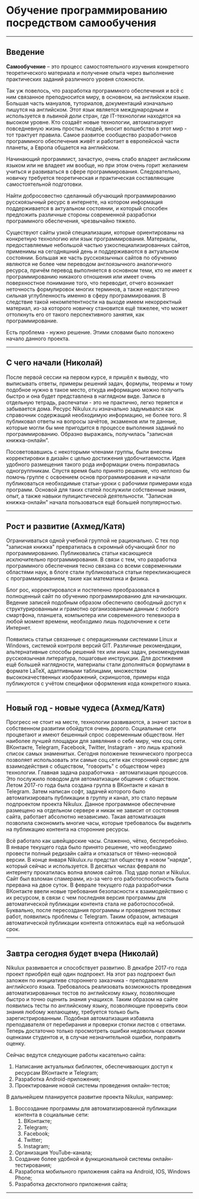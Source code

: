 # Обучение программированию посредством самообучения

***

## Введение

**Самообучение** – это процесс самостоятельного изучения конкретного теоретического материала и получение опыта через выполнение практических заданий различного уровня сложности. 

Так уж повелось, что разработка программного обеспечения и всё с ним связанное преподносится миру, в основном, на английском языке. Большая часть мануалов, туториалов, документаций изначально пишутся на английском. Этот язык является международным и используется в львиной доли стран, где IT-технологии находятся на высоком уровне. Кто создаёт новые технологии, автоматизирует повседневную жизнь простых людей, вносит волшебство в этот мир - тот трактует правила. Самое развитое сообщество разработчиков программного обеспечения живёт и работает в европейской части планеты, а Европа общается на английском.

Начинающий программист, зачастую, очень слабо владеет английским языком или не владеет им вообще, но при этом очень горит желанием учиться и развиваться в сфере программирования. Следовательно, новичку требуется теоретическая и практическая составляющие самостоятельной подготовки. 

Найти добросовестно сделанный обучающий программированию русскоязычный ресурс в интернете, на котором информация поддерживается в актуальном состоянии, и который способен предложить различные стороны современной разработки программного обеспечения, чрезвычайно тяжело.

Существуют сайты узкой специализации, которые ориентированы на конкретную технологию или язык программирования. Материалы, предоставляемые небольшой частью узкоспециализированных сайтов, применимы на сегодняшний день и поддерживаются в актуальном состоянии. Большая же часть русскоязычных сайтов по обучению являются не более чем переводом англоязычного аналогичного ресурса, причём перевод выполняется в основном теми, кто не имеет к программированию никакого отношения или имеет очень поверхностное понимание того, что переводит, отчего возникает неточность формулировок многих терминов, а также недостаточно сильная углубленность именно в сферу программирования. В следствие такой некомпетентности на выходе имеем некорректный материал, из-за которого новичку становится ещё тяжелее, что может оттолкнуть его от такого перспективного занятия, как программирование.

Есть проблема - нужно решение. Этими словами было положено начало данного проекта. 

***
## С чего начали (Николай)

После первой сессии на первом курсе, я пришёл к выводу, что выписывать ответы, примеры решений задач, формулы, теоремы и тому подобное нужно в такое место, откуда информацию можно получить быстро и она будет представлена в наглядном виде. Записи в отдельную тетрадь, распечатки - это не практично, легко теряется и забывается дома. Ресурс Nikulux.ru изначально задумывался как справочник содержащий необходимую информацию, не более того. Я публиковал ответы на вопросы зачётов, экзаменов или те данные, которые могли бы мне пригодится в процессе выполения заданий по программированию. Образно выражаясь, получилась "записная книжка-онлайн". 

Посоветовавшись с некоторыми членами группы, были внесены корректировки в дизайн с целью достижения удобочитаемости. Идея удобного размещения такого рода информации очень понравилась одногруппникам. Спустя время было принято решение, что неплохо бы помочь группе с освоением основ программирования и начали публиковаться необходимые статьи-уроки с рабочими примерами кода программ. Основой для таких статей послужили собственные знания, опыт, а также навыки пулицистической деятельности. "Записная книжка-онлайн" начала пользоваться ещё большей популярностью. 

***

## Рост и развитие (Ахмед/Катя)

Ограничиваться одной учебной группой не рационально. С тех пор "записная книжка" превратилась в скромный обучающий блог по программированию. Публиковались статьи касающиеся исключительно программирования. В связи с тем, что разработка программного обеспечения тесно связана со всеми современными областями наук, в блоге стали публиковаться статьи перекликающиеся с программированием, такие как математика и физика.

Блог рос, корректировался и постепенно преобразовался в полноценный сайт по обучению программированию для начинающих. Ведение записей подобным образом обеспечило свободный доступ к структурированным и грамотно организованным данным с любого смартфона, планшета, компьютера или современного телевизора в любой момент времени, необходимо лишь подключение к сети Интернет. 

Появились статьи связанные с операционными системами Linux и Windows, системой контроля версий GIT. Различные рекомендации, альтернативные способы решений тех или иных задач, рекомендуемая русскоязычная литература, пошаговые инструкции. Для достижения ещё большей наглядности, материалы стали дополняться формулами в формате LaTeX, адаптивными таблицами, множеством высококачественных изображений, скриншотов, примеры кода публикуются с учётом специфики оформления кода конкретного языка. 

***

## Новый год - новые чудеса (Ахмед/Катя)

Прогресс не стоит на месте, технологии развиваются, а значит застои в собственном развитии обойдутся очень дорого. Социальные сети процветают и имеют бешенный спрос современным обществом. Нет наиболее лучшей площадки для заявляния о себе миру, чем соц сети. ВКонтакте, Telegram, Facebook, Twitter, Instagram - это лишь краткий список самых знаменитых. Сегодня положение технического прогресса позволяет использовать эти самые соц.сети как сторонний сервис для взаимодействия с обществом, "говорить" с обществом через технологии. Главная задача разработчика - автоматизация процессов. Это послужило поводом для автоматизации общения с обществом. Летом 2017-го года была создана группа в ВКонтакте и канал в Telegram. Затем написан софт, задачей которого было автоматизировать публикации в группу и канал, это стало первым подпроектом проекта Nikulux. Данное программное обеспечение размещено на отдельном сервере и никак не зависит от состояния сайта, работает абсолютно независимо. Такая автоматизация позволила сэкономить многие часы, которые требовалось бы выделить на публикацию контента на сторонние ресурсы.

Всё работало как швейцарские часы. Слаженно, чётко, бесперебойно. В январе текущего года было принято решение, что необходимо провести полный редизайн сайта и отказаться от тёмно-неоновой версии. В конце января Nikulux.ru предстал обществу в новом "наряде", который сейчас и используется. В десятых числах февраля по интернету прокатилась волна вломов сайтов. Под удар попал и Nikulux. Сайт был взломан спамерами, из-за чего его работоспособность была прервана на двое суток. В феврале текущего года разработчики ВКонтакте ввели новые требования безопасности к взаимодействию с их ресурсом, в связи с чем последняя версия программы для автоматической публикации контента стала не работоспособной. Буквально, после пересоздания программы и проведения тестовых работ, появились проблемы с Telegram. Таким образом, активация автоматической публикации контента отложилась ещё на небольшой срок.

***

## Завтра сегодня будет вчера (Николай)

Nikulux развивается и способствует развитию. В декабре 2017-го года проект приобрёл ещё один подпроект. На этот раз подпроект был заложен по инициативе стороннего заказчика - преподавателя английского языка. Требовалось реализовать возможность проведения автоматизированных тестов по английскому языку, позволяющие быстро и точно оценить знания учащихся. Таким образом на сайте появились тесты по английскому языку, позволяющие проверить свои знания любому желающему, требуется только быть зарегистрированным. Подобная автоматизация избавила преподавателя от перебирания и проверки стопки листов с ответами. Теперь достаточно только просмотреть ошибки недовольных своими оценками студентов и, в случае незначительной ошибки, поправить оценку. 

Сейчас ведутся следующие работы касательно сайта:

1. Написание актуальных библиотек, обеспечивающих доступ к ресурсам ВКонтакте и Telegram;
2. Разработка Android-приложения;
3. Проектирование новой системы проведения онлайн-тестов;

В дальнейшем планируется развитие проекта Nikulux, например:

1. Воссоздание программы для автоматизированной публикации контента в социальные сети:
    1. ВКонтакте;
    2. Telegram;
    3. Facebook;
    4. Twitter;
    5. Instagram;
2. Организация YouTube-канала;
3. Создание более удобной и функциональной системы онлайн-тестирования;
4. Разработка мобильного приложения сайта на Android, IOS, Windows Phone;
5. Разработка десктопного приложения сайта;

***